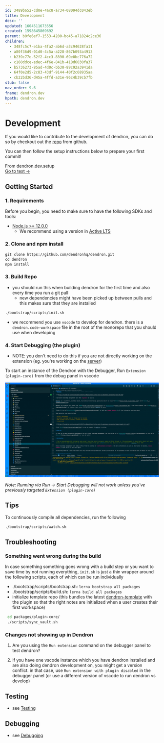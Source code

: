 ```yaml
---
id: 3489b652-cd0e-4ac8-a734-08094dc043eb
title: Development
desc: ''
updated: 1604511673556
created: 1598645869692
parent: b0fe6ef7-1553-4280-bc45-a71824c2ce36
children:
  - 348fc5c7-e1ba-4fa2-ab6d-a3c94628fa11
  - a80f36d9-01d0-4c5a-a228-867b093a4913
  - b239c77e-52f2-4cc3-8390-69e0bc776a72
  - c160ddce-edec-4f6e-841b-418d6030fa37
  - b5736273-85ad-4d0c-bb30-89c92a3941da
  - 64f0e2d5-2c83-43df-9144-40f2c68935aa
  - cb22bd36-d45a-4ffd-a31e-96c4b39cb7fb
stub: false
nav_order: 9.6
fname: dendron.dev
hpath: dendron.dev
---
```

# Development

If you would like to contribute to the development of dendron, you can do so by checkout out the [repo](https://github.com/dendronhq/dendron) from github.

You can then follow the setup instructions below to prepare your first commit!

<div class="portal-container">
<div class="portal-head">
<div class="portal-backlink" >
<div class="portal-title">From <span class="portal-text-title">dendron.dev.setup</span></div>
<a href="64f0e2d5-2c83-43df-9144-40f2c68935aa.html" class="portal-arrow">Go to text <span class="right-arrow">→</span></a>
</div>
</div>
<div id="portal-parent-anchor" class="portal-parent" markdown="1">
<div class="portal-parent-fader-top"></div>
<div class="portal-parent-fader-bottom"></div>        
  
## Getting Started

### 1. Requirements

Before you begin, you need to make sure to have the following SDKs and tools:

- [Node.js >= 12.0.0](https://nodejs.org/download/release/latest-v10.x/)
  - We recommend using a version in [Active LTS](https://nodejs.org/en/about/releases/)

### 2. Clone and npm install

```console
git clone https://github.com/dendronhq/dendron.git
cd dendron
npm install
```

### 3. Build Repo

- you should run this when building dendron for the first time and also every time you run a git pull
  - new dependencies might have been picked up between pulls and this makes sure that they are installed

```sh
./bootstrap/scripts/init.sh
```

- we recommend you use `vscode` to develop for dendron. there is a `dendron.code-workspace` file in the root of the monorepo that you should use when developing

### 4. Start Debugging (the plugin)

- NOTE: you don't need to do this if you are not directly working on the extension (eg. you're working on the [server](7cdd9a74-8b8f-4564-906b-c963bed34273))

To start an instance of the Dendron with the Debugger, Run `Extension (plugin-core)` from the debug panel in vscode

![debugger](/assets/images/start_debugger.gif)

_Note: Running via Run -> Start Debugging will not work unless you've previously targeted `Extension (plugin-core)`_

## Tips

To continuously compile all dependencies, run the following

```sh
./bootstrap/scripts/watch.sh
```

## Troubleshooting

### Something went wrong during the build

In case something something goes wrong with a build step or you want to save time by not running everything, `init.sh` is just a thin wrapper around the following scripts, each of which can be run individually

- ./bootstrap/scripts/bootstrap.sh: `lerna bootstrap all packages`
- ./bootstrap/scripts/build.sh: `lerna build all packages`
- initialize template repo (this bundles the latest [dendron-template](https://github.com/dendronhq/dendron-template) with the plugin so that the right notes are initialized when a user creates their first workspace)

```sh
 cd packages/plugin-core/
 ./scripts/sync_vault.sh
```

### Changes not showing up in Dendron

1. Are you using the `Run extension` command on the debugger panel to test dendron? 

2. If you have one vscode instance which you have dendron installed and are also doing dendron development on, you might get a version conflict. in that case, use `Run extension with plugin disabled` in the debugger panel (or use a different version of vscode to run dendron vs develop)

## Testing

- see [Testing](cb22bd36-d45a-4ffd-a31e-96c4b39cb7fb)

## Debugging

- see [Debugging](b239c77e-52f2-4cc3-8390-69e0bc776a72)

</div>    
</div>

